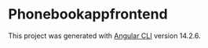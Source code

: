 # Phonebookappfrontend

This project was generated with [Angular CLI](https://github.com/angular/angular-cli) version 14.2.6.

